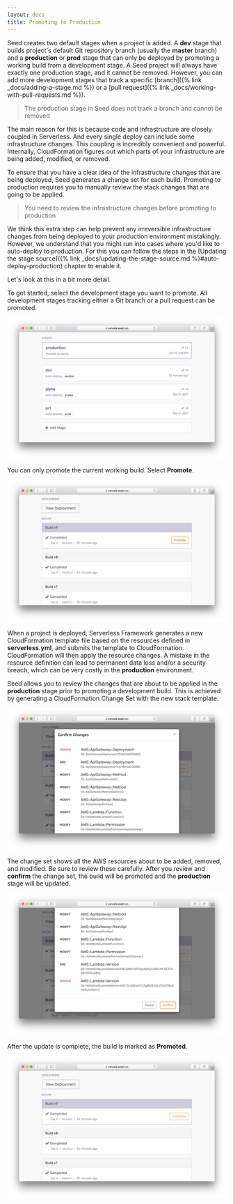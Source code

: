 ```yaml
---
layout: docs
title: Promoting to Production
---
```


Seed creates two default stages when a project is added. A **dev** stage that builds project's default Git repository branch (usually the **master** branch) and a **production** or **prod** stage that can only be deployed by promoting a working build from a development stage. A Seed project will always have exactly one production stage, and it cannot be removed. However, you can add more development stages that track a specific [branch]({% link _docs/adding-a-stage.md %}) or a [pull request]({% link _docs/working-with-pull-requests.md %}).

> The production stage in Seed does not track a branch and cannot be removed

The main reason for this is because code and infrastructure are closely coupled in Serverless. And every single deploy can include some infrastructure changes. This coupling is incredibly convenient and powerful. Internally, CloudFormation figures out which parts of your infrastructure are being added, modified, or removed.

To ensure that you have a clear idea of the infrastructure changes that are being deployed, Seed generates a change set for each build. Promoting to production requires you to manually review the stack changes that are going to be applied.

> You need to review the infrastructure changes before promoting to production

We think this extra step can help prevent any irreversible infrastructure changes from being deployed to your production environment mistakingly. However, we understand that you might run into cases where you'd like to auto-deploy to production. For this you can follow the steps in the [Updating the stage source]({% link _docs/updating-the-stage-source.md %}#auto-deploy-production) chapter to enable it.

Let's look at this in a bit more detail.

To get started, select the development stage you want to promote. All development stages tracking either a Git branch or a pull request can be promoted.

![Select Stage To Promote](/assets/docs/promoting-to-production/select-stage-to-promote.png)

You can only promote the current working build. Select **Promote**.

![Promote Stage](/assets/docs/promoting-to-production/promote-stage.png)

When a project is deployed, Serverless Framework generates a new CloudFormation template file based on the resources defined in **serverless.yml**, and submits the template to CloudFormation. CloudFormation will then apply the resource changes. A mistake in the resource definition can lead to permanent data loss and/or a security breach, which can be very costly in the **production** environment.

Seed allows you to review the changes that are about to be applied in the **production** stage prior to promoting a development build. This is achieved by generating a CloudFormation Change Set with the new stack template.

![Review Change Set](/assets/docs/promoting-to-production/review-change-set.png)

The change set shows all the AWS resources about to be added, removed, and modified. Be sure to review these carefully. After you review and **confirm** the change set, the build will be promoted and the **production** stage will be updated.

![Confirm Change Set](/assets/docs/promoting-to-production/confirm-change-set.png)

After the update is complete, the build is marked as **Promoted**.

![Stage Promoted](/assets/docs/promoting-to-production/stage-promoted.png)
